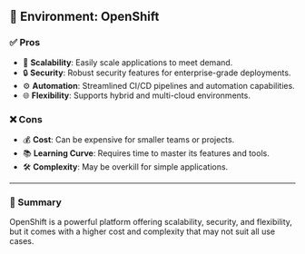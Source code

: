 ## 🌟 Environment: OpenShift

### ✅ Pros
- 🚀 **Scalability**: Easily scale applications to meet demand.
- 🔒 **Security**: Robust security features for enterprise-grade deployments.
- ⚙️ **Automation**: Streamlined CI/CD pipelines and automation capabilities.
- 🌐 **Flexibility**: Supports hybrid and multi-cloud environments.

### ❌ Cons
- 💰 **Cost**: Can be expensive for smaller teams or projects.
- 📚 **Learning Curve**: Requires time to master its features and tools.
- 🛠️ **Complexity**: May be overkill for simple applications.

---

### 📝 Summary
OpenShift is a powerful platform offering scalability, security, and flexibility, but it comes with a higher cost and complexity that may not suit all use cases.
